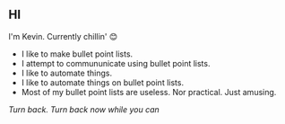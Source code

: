 ## HI

I'm Kevin. Currently chillin' 😊

- I like to make bullet point lists.
- I attempt to commununicate using bullet point lists.
- I like to automate things.
- I like to automate things on bullet point lists.
- Most of my bullet point lists are useless. Nor practical. Just amusing.

_Turn back. Turn back now while you can_
